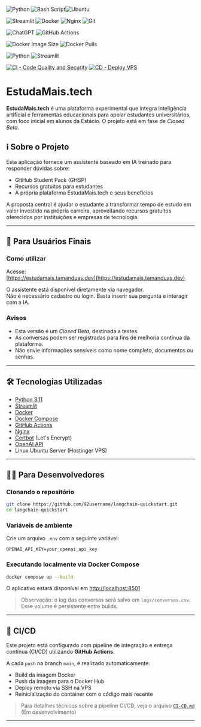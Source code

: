 ![Python](https://img.shields.io/badge/python-3670A0?style=for-the-badge&logo=python&logoColor=ffdd54) ![Bash Script](https://img.shields.io/badge/bash_script-%23121011.svg?style=for-the-badge&logo=gnu-bash&logoColor=white)![Ubuntu](https://img.shields.io/badge/Ubuntu-E95420?style=for-the-badge&logo=ubuntu&logoColor=white)

![Streamlit](https://img.shields.io/badge/Streamlit-%23FE4B4B.svg?style=for-the-badge&logo=streamlit&logoColor=white) ![Docker](https://img.shields.io/badge/docker-%230db7ed.svg?style=for-the-badge&logo=docker&logoColor=white) ![Nginx](https://img.shields.io/badge/nginx-%23009639.svg?style=for-the-badge&logo=nginx&logoColor=white) ![Git](https://img.shields.io/badge/git-%23F05033.svg?style=for-the-badge&logo=git&logoColor=white)



![ChatGPT](https://img.shields.io/badge/chatGPT-74aa9c?style=for-the-badge&logo=openai&logoColor=white) ![GitHub Actions](https://img.shields.io/badge/github%20actions-%232671E5.svg?style=for-the-badge&logo=githubactions&logoColor=white) 

![Docker Image Size](https://img.shields.io/docker/image-size/user92/langchain-quickstart/latest) ![Docker Pulls](https://img.shields.io/docker/pulls/user92/langchain-quickstart) 

![Python](https://img.shields.io/badge/python-3.13-blue)
![Streamlit](https://img.shields.io/badge/streamlit-1.25.0-ff4b4b)

[![CI - Code Quality and Security](https://github.com/92username/langchain-quickstart/actions/workflows/ci.yml/badge.svg?branch=main)](https://github.com/92username/langchain-quickstart/actions/workflows/ci.yml)
[![CD - Deploy VPS](https://github.com/92username/langchain-quickstart/actions/workflows/deploy.yml/badge.svg?branch=main)](https://github.com/92username/langchain-quickstart/actions/workflows/deploy.yml) 

# EstudaMais.tech

**EstudaMais.tech** é uma plataforma experimental que integra inteligência artificial e ferramentas educacionais para apoiar estudantes universitários, com foco inicial em alunos da Estácio. O projeto está em fase de _Closed Beta_.


## ℹ️ Sobre o Projeto

Esta aplicação fornece um assistente baseado em IA treinado para responder dúvidas sobre:

- GitHub Student Pack (GHSP)
- Recursos gratuitos para estudantes
- A própria plataforma EstudaMais.tech e seus benefícios

A proposta central é ajudar o estudante a transformar tempo de estudo em valor investido na própria carreira, aproveitando recursos gratuitos oferecidos por instituições e empresas de tecnologia.

---

## 👤 Para Usuários Finais

### Como utilizar

Acesse:  
[https://estudamais.tamanduas.dev](https://estudamais.tamanduas.dev)

O assistente está disponível diretamente via navegador.  
Não é necessário cadastro ou login. Basta inserir sua pergunta e interagir com a IA.

### Avisos

- Esta versão é um _Closed Beta_, destinada a testes.
- As conversas podem ser registradas para fins de melhoria contínua da plataforma.
- Não envie informações sensíveis como nome completo, documentos ou senhas.

---

## 🛠️ Tecnologias Utilizadas

- [Python 3.11](https://www.python.org/)
- [Streamlit](https://streamlit.io/)
- [Docker](https://www.docker.com/)
- [Docker Compose](https://docs.docker.com/compose/)
- [GitHub Actions](https://docs.github.com/actions)
- [Nginx](https://nginx.org/)
- [Certbot](https://certbot.eff.org/) (Let's Encrypt)
- [OpenAI API](https://platform.openai.com/)
- Linux Ubuntu Server (Hostinger VPS)

---

## 🧑‍💻 Para Desenvolvedores

### Clonando o repositório

```bash
git clone https://github.com/92username/langchain-quickstart.git
cd langchain-quickstart
```

### Variáveis de ambiente

Crie um arquivo `.env` com a seguinte variável:

```env
OPENAI_API_KEY=your_openai_api_key
```

### Executando localmente via Docker Compose

```bash
docker compose up --build
```

O aplicativo estará disponível em [http://localhost:8501](http://localhost:8501)

> Observação: o log das conversas será salvo em `logs/conversas.csv`. Esse volume é persistente entre builds.

---

## 🚀 CI/CD

Este projeto está configurado com pipeline de integração e entrega contínua (CI/CD) utilizando **GitHub Actions**.

A cada `push` na branch `main`, é realizado automaticamente:

* Build da imagem Docker
* Push da imagem para o Docker Hub
* Deploy remoto via SSH na VPS
* Reinicialização do container com o código mais recente

> Para detalhes técnicos sobre a pipeline CI/CD, veja o arquivo [`CI-CD.md`](./CI-CD.md) (Em desenvolvimento)

---
